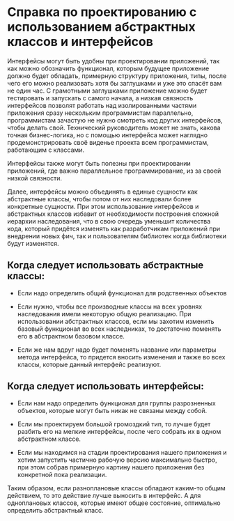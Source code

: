 # Справка по проектированию с использованием абстрактных классов и интерфейсов

Интерфейсы могут быть удобны при проектировании приложений, так как можно обозначить функционал, которым будущее приложение должно будет обладать, примерную структуру приложения, типы, после чего его можно реализовать хотя бы заглушками и уже это спасёт вам не один час. С грамотными заглушками приложение можно будет тестировать и запускать с самого начала, а низкая связность интерфейсов позволят работать над изолированными частями приложения сразу нескольким программистам параллельно, программистам зачастую не нужно смотреть код других интерфейсов, чтобы делать свой. Технический руководитель может не знать, какова точная бизнес-логика, но с помощью интерфейса может наглядно продемонстрировать своё виденье проекта всем программистам, работающим с классами.

Интерфейсы также могут быть полезны при проектировании приложений, где важно параллельное программирование, из за своей низкой связности.

Далее, интерфейсы можно объединять в единые сущности как абстрактные классы, чтобы потом от них наследовали более конкретные сущности. При этом использование интерфейсов и абстрактных классов избавит от необходимости построения сложной иерархии наследования, что в свою очередь уменьшит количества кода, который придётся изменять как разработчикам приложений при внедрении новых фич, так и пользователям библиотек когда библиотеки будут изменятся. 

## Когда следует использовать абстрактные классы:

 - Если надо определить общий функционал для родственных объектов

 - Если нужно, чтобы все производные классы на всех уровнях наследования имели некоторую общую реализацию. 
 При использовании абстрактных классов, если мы захотим изменить базовый функционал во всех наследниках, то достаточно поменять его в абстрактном базовом классе.

 - Если же нам вдруг надо будет поменять название или параметры метода интерфейса, то придется вносить изменения и также во всех классы, которые данный интерфейс реализуют.

## Когда следует использовать интерфейсы:

 - Если нам надо определить функционал для группы разрозненных объектов, которые могут быть никак не связаны между собой.

 - Если мы проектируем большой громоздкий тип, то лучше будет разбить его на мелкие интерфейсы, после чего собрать их в одном абстрактном классе.

 - Если мы находимся на стадии проектирования нашего приложения и хотим запустить частично рабочую версию максимально быстро, при этом собрав примерную картину нашего приложения без конкретной пока реализации.

Таким образом, если разноплановые классы обладают каким-то общим действием, то это действие лучше выносить в интерфейс. А для одноплановых классов, которые имеют общее состояние, оптимально определить абстрактный класс.